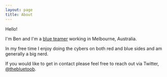 ```yaml
---
layout: page
title: About
---
```


Hello!

I'm Ben and I'm a [blue teamer](https://extrafabulouscomics.com/comic/200/) working in Melbourne, Australia.

In my free time I enjoy doing the cybers on both red and blue sides and am generally a big nerd.

If you would like to get in contact please feel free to reach out via Twitter, [@thebluetoob](https://twitter.com/thebluetoob).